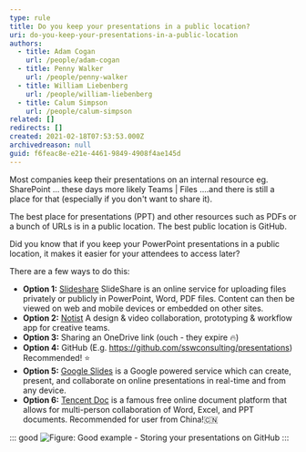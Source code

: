 ```yaml
---
type: rule
title: Do you keep your presentations in a public location?
uri: do-you-keep-your-presentations-in-a-public-location
authors:
  - title: Adam Cogan
    url: /people/adam-cogan
  - title: Penny Walker
    url: /people/penny-walker
  - title: William Liebenberg
    url: /people/william-liebenberg
  - title: Calum Simpson
    url: /people/calum-simpson
related: []
redirects: []
created: 2021-02-18T07:53:53.000Z
archivedreason: null
guid: f6feac8e-e21e-4461-9849-4908f4ae145d
---
```

Most companies keep their presentations on an internal resource eg. SharePoint ... these days more likely Teams | Files ....and there is still a place for that (especially if you don't want to share it).

The best place for presentations (PPT) and other resources such as PDFs or a bunch of URLs is in a public location. The best public location is GitHub.

Did you know that if you keep your PowerPoint presentations in a public location, it makes it easier for your attendees to access later?

<!--endintro-->

There are a few ways to do this:

* **Option 1:** [Slideshare](http://slideshare.net/)
  SlideShare is an online service for uploading files privately or publicly in PowerPoint, Word, PDF files. Content can then be viewed on web and mobile devices or embedded on other sites. 
* **Option 2:** [Notist](https://noti.st/)
  A design & video collaboration, prototyping & workflow app for creative teams.
* **Option 3:** Sharing an OneDrive link (ouch - they expire 🔥)
* **Option 4:** GitHub (E.g. https://github.com/sswconsulting/presentations) Recommended! ⭐️ 
* **Option 5:** [Google Slides](https://www.google.com/slides/about/) is a Google powered service which can create, present, and collaborate on online presentations in real-time and from any device.
* **Option 6:** [Tencent Doc](https://docs.qq.com/home/product#ppt) is a famous free online document platform that allows for multi-person collaboration of Word, Excel, and PPT documents. Recommended for user from China️!🇨🇳

::: good
![Figure: Good example - Storing your presentations on GitHub](github-presentation.jpg)
:::